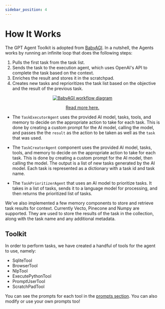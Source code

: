 ```yaml
---
sidebar_position: 4
---
```

# How It Works

The GPT Agent Toolkit is adopted from [BabyAGI](https://github.com/yoheinakajima/babyagi). In a nutshell, the Agents works by running an infinite loop that does the following steps:

1. Pulls the first task from the task list.
2. Sends the task to the execution agent, which uses OpenAI's API to complete the task based on the context.
3. Enriches the result and stores it in the scratchpad.
4. Creates new tasks and reprioritizes the task list based on the objective and the result of the previous task.

<div align="center">
  <a href="https://github.com/yoheinakajima/babyagi">

  ![BabyAGI workflow diagram](https://user-images.githubusercontent.com/21254008/235015461-543a897f-70cc-4b63-941a-2ae3c9172b11.png)

  <p style={{color: 'gray', fontSize: '12px'}}>Read more here.</p>
  </a>
</div>


- The `TaskExecutorAgent` uses the provided AI model, tasks, tools, and memory to decide on the appropriate action to take for each task. This is done by creating a custom prompt for the AI model, calling the model, and passes the the `result` as the action to be taken as well as the `task` that was used.

- The `TaskCreatorAgent` component uses the provided AI model, tasks, tools, and memory to decide on the appropriate action to take for each task. This is done by creating a custom prompt for the AI model, then calling the model. The output is a list of new tasks generated by the AI model. Each task is represented as a dictionary with a task id and task name.

- The `TaskPrioritizerAgent` that uses an AI model to prioritize tasks. It takes in a list of tasks, sends it to a language model for processing, and then returns the prioritized list of tasks.


We've also implemented a few memory components to store and retrieve task results for context.
Currently Vecto, Pinecone and Numpy are supported. They are used to store the results of the task in the collection, along with the task name and any additional metadata.


## Toolkit

In order to perform tasks, we have created a handful of tools for the agent to use, namely: 

- SqliteTool
- BrowserTool
- NlpTool
- ExecutePythonTool
- PromptUserTool
- ScratchPadTool

You can see the prompts for each tool in the [prompts section](./prompts#tool-prompts). You can also modify or use your own prompts too!